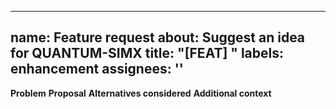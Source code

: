 
---
name: Feature request
about: Suggest an idea for QUANTUM-SIMX
title: "[FEAT] "
labels: enhancement
assignees: ''
---
**Problem**
**Proposal**
**Alternatives considered**
**Additional context**
